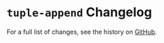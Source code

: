 # `tuple-append` Changelog

For a full list of changes, see the history on [GitHub](https://github.com/hapytex/tuple-append).
